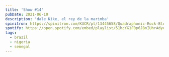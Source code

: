 ```yaml
---
title: 'Show #14'
pubDate: 2021-06-10
description: 'dale Kike, el rey de la marimba'
spinitron: https://spinitron.com/KUCR/pl/13445658/Quadraphonic-Rock-Block
spotify: https://open.spotify.com/embed/playlist/51hcYG1F0p6J8nIUhrAdyo
tags:
  - brazil
  - nigeria
  - senegal
---
```

